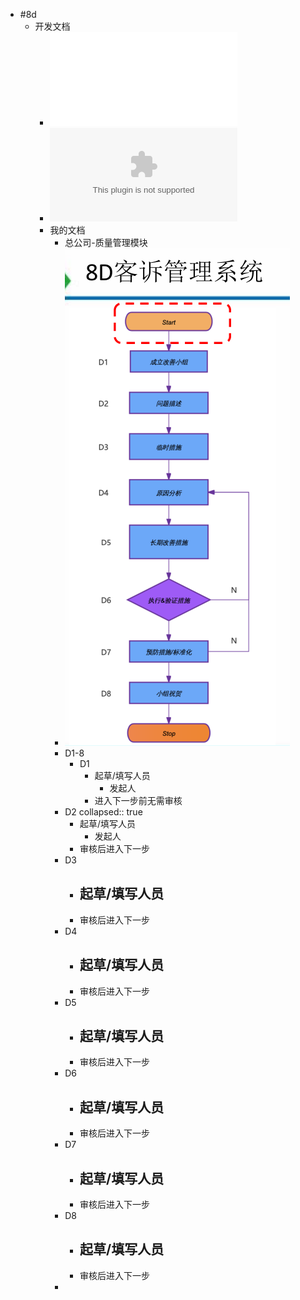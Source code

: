 - #8d
	- 开发文档
		- ![8D客诉管理说明.pdf](../assets/8D客诉管理说明_1720151437638_0.pdf)
		- ![8D客诉管理说明.pptx](../assets/8D客诉管理说明_1720151450020_0.pptx)
		- 我的文档
			- 总公司-质量管理模块
			- ![image.png](../assets/image_1720156563800_0.png)
			- D1-8
				- D1
					- 起草/填写人员
						- 发起人
					- 进入下一步前无需审核
			- D2
			  collapsed:: true
				- 起草/填写人员
					- 发起人
				- 审核后进入下一步
			- D3
				- 起草/填写人员
					-
				- 审核后进入下一步
			- D4
				- 起草/填写人员
					-
				- 审核后进入下一步
			- D5
				- 起草/填写人员
					-
				- 审核后进入下一步
			- D6
				- 起草/填写人员
					-
				- 审核后进入下一步
			- D7
				- 起草/填写人员
					-
				- 审核后进入下一步
			- D8
				- 起草/填写人员
					-
				- 审核后进入下一步
			-